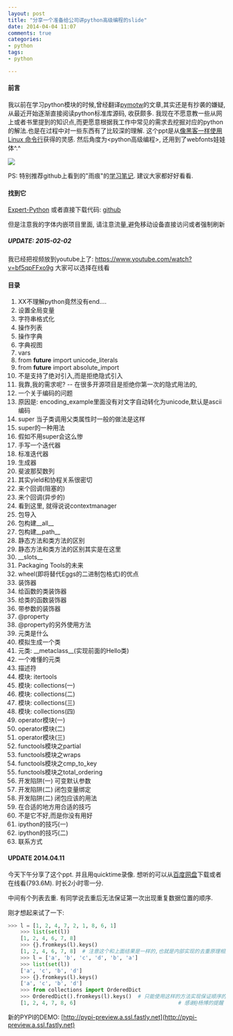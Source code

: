 ```yaml
---
layout: post
title: "分享一个准备给公司讲python高级编程的slide"
date: 2014-04-04 11:07
comments: true
categories:
- python
tags:
- python

---
```



#### 前言

我以前在学习python模块的时候,曾经翻译[pymotw](http://pymotw.com/2/py-modindex.html#)的文章,其实还是有抄袭的嫌疑,从最近开始逐渐直接阅读python标准库源码, 收获颇多. 我现在不愿意教一些从网上或者书里提到的知识点,而更愿意根据我工作中常见的需求去挖掘对应的python的解法.也是在过程中对一些东西有了比较深的理解. 这个ppt是从[像黑客一样使用 Linux 命令行](https://linuxtoy.org/archives/using-cli-like-a-hacker.html)获得的灵感. 然后角度为<python高级编程>, 还用到了webfonts娃娃体^.^

![](https://dl.dropboxusercontent.com/u/95512723/images/expert_python.png)

PS: 特别推荐github上看到的"雨痕"的[学习笔记](https://github.com/qyuhen/book). 建议大家都好好看看.


#### 找到它

[Expert-Python](http://dongweiming.github.io/Expert-Python)
或者直接下载代码: [github](https://github.com/dongweiming/Expert-Python)

但是注意我的字体内嵌项目里面, 请注意流量,避免移动设备直接访问或者强制刷新

##### UPDATE: 2015-02-02

我已经把视频放到youtube上了: https://www.youtube.com/watch?v=bf5qpFFxo9g 大家可以选择在线看

#### 目录

1. XX不理解python竟然没有end....
1. 设置全局变量
1. 字符串格式化
1. 操作列表
1. 操作字典
1. 字典视图
1. vars
1. from __future__ import unicode_literals
1. from __future__ import absolute_import
1. 不是支持了绝对引入,而是拒绝隐式引入
1. 我靠,我的需求呢? -- 在很多开源项目是拒绝你第一次的隐式用法的,
1. 一个关于编码的问题
1. 原因是: encoding_example里面没有对文字自动转化为unicode,默认是ascii编码
1. super 当子类调用父类属性时一般的做法是这样
1. super的一种用法
1. 假如不用super会这么惨
1. 手写一个迭代器
1. 标准迭代器
1. 生成器
1. 斐波那契数列
1. 其实yield和协程关系很密切
1. 来个回调(阻塞的)
1. 来个回调(异步的)
1. 看到这里, 就得说说contextmanager
1. 包导入
1. 包构建\_\_all\_\_
1. 包构建\_\_path\_\_
1. 静态方法和类方法的区别
1. 静态方法和类方法的区别其实是在这里
1. \_\_slots\_\_
1. Packaging Tools的未来
1. wheel(即将替代Eggs的二进制包格式)的优点
1. 装饰器
1. 给函数的类装饰器
1. 给类的函数装饰器
1. 带参数的装饰器
1. @property
1. @property的另外使用方法
1. 元类是什么
1. 模拟生成一个类
1. 元类: \_\_metaclass\_\_(实现前面的Hello类)
1. 一个难懂的元类
1. 描述符
1. 模块: itertools
1. 模块: collections(一)
1. 模块: collections(二)
1. 模块: collections(三)
1. 模块: collections(四)
1. operator模块(一)
1. operator模块(二)
1. operator模块(三)
1. functools模块之partial
1. functools模块之wraps
1. functools模块之cmp_to_key
1. functools模块之total_ordering
1. 开发陷阱(一) 可变默认参数
1. 开发陷阱(二) 闭包变量绑定
1. 开发陷阱(二) 闭包应该的用法
1. 在合适的地方用合适的技巧
1. 不是它不好,而是你没有用好
1. ipython的技巧(一)
1. ipython的技巧(二)
1. 联系方式

#### UPDATE 2014.04.11

今天下午分享了这个ppt. 并且用quicktime录像. 想听的可以从[百度网盘](http://pan.baidu.com/s/1bnnaJaZ)下载或者在线看(793.6M). 时长2小时零一分.

中间有个列表去重. 有同学说去重后无法保证第一次出现重复数据位置的顺序.

刚才想起来试了一下:

```python
>>> l = [1, 2, 4, 7, 2, 1, 8, 6, 1]
    >>> list(set(l))
    [1, 2, 4, 6, 7, 8]
    >>> {}.fromkeys(l).keys()
    [1, 2, 4, 6, 7, 8]  # 注意这个和上面结果是一样的,也就是内部实现的去重原理相同
    >>> l = ['a', 'b', 'c', 'd', 'b', 'a']
    >>> list(set(l))
    ['a', 'c', 'b', 'd']
    >>> {}.fromkeys(l).keys()
    ['a', 'c', 'b', 'd']
    >>> from collections import OrderedDict
    >>> OrderedDict().fromkeys(l).keys()  # 只能使用这样的方法实现保证顺序的实现
    [1, 2, 4, 7, 8, 6]                                 # 感谢@杨博的提醒
```
新的PYPI的DEMO: [http://pypi-preview.a.ssl.fastly.net](http://pypi-preview.a.ssl.fastly.net)
